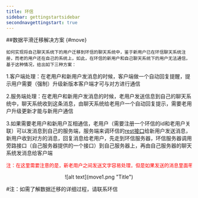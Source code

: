 ```yaml
---
title: 环信
sidebar: gettingstartsidebar
secondnavgettingstart: true
---
```


##数据平滑迁移解决方案 {#move}

	如何实现将自己聊天系统下的用户迁移到环信的聊天系统中，鉴于新用户已在环信聊天系统注册，而老的用户还在自己的系统上，如此，在环信的新用户和自己聊天系统下的用户无法通信，基于这种情况，给出如下三种方案：
    
1.客户端处理：在老用户和新用户发消息的时候，客户端做一个自动回复提醒，提示用户需要（强制）升级新版本客户端才可与对方进行通信
    
2.服务端处理：在老用户和新用户发消息的时候，老用户发送信息到自己的聊天系统中，聊天系统收到这条消息，由聊天系统给老用户一个自动回复提示，需要老用户升级更新才能与新用户通信
    
3.如果需要老用户和新用户互相通信，老用户（需要注册一个环信的id和老用户关联）可以发消息到自己的服务端，服务端来调环信的[rest接口](http://easemob.com/docs/rest/sendmessage/)给新用户发送消息，新用户收到对方的消息，回复消息给老用户，先走到环信服务器，环信服务器调用旁路接口（自己服务器提供的一个接口）到自己服务器上，再由自己服务器的聊天系统发消息给客户端
   
<pre><font color="red" size=3>注：在这里需要注意的是，新老用户之间发送文字容易处理，但是如果发送的消息里面带有附件情况，需要User Server提供可以上传下载附件的旁路接口，并且需要音视频转换的方法，目前环信客户端这边音频格式统一为amr格式</font></pre>

<center>![alt text](move1.png "Title")</center>


#注：如需了解数据迁移的详细过程，请联系环信